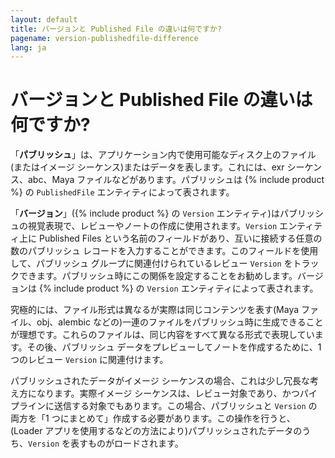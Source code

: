 ```yaml
---
layout: default
title: バージョンと Published File の違いは何ですか?
pagename: version-publishedfile-difference
lang: ja
---
```


# バージョンと Published File の違いは何ですか?

「**パブリッシュ**」は、アプリケーション内で使用可能なディスク上のファイル(またはイメージ シーケンス)またはデータを表します。これには、exr シーケンス、abc、Maya ファイルなどがあります。パブリッシュは {% include product %} の `PublishedFile` エンティティによって表されます。

「**バージョン**」({% include product %} の `Version` エンティティ)はパブリッシュの視覚表現で、レビューやノートの作成に使用されます。`Version` エンティティ上に Published Files という名前のフィールドがあり、互いに接続する任意の数のパブリッシュ レコードを入力することができます。このフィールドを使用して、パブリッシュ グループに関連付けられているレビュー `Version` をトラックできます。パブリッシュ時にこの関係を設定することをお勧めします。バージョンは {% include product %} の `Version` エンティティによって表されます。

究極的には、ファイル形式は異なるが実際は同じコンテンツを表す(Maya ファイル、obj、alembic などの)一連のファイルをパブリッシュ時に生成できることが理想です。これらのファイルは、同じ内容をすべて異なる形式で表現しています。その後、パブリッシュ データをプレビューしてノートを作成するために、1 つのレビュー `Version` に関連付けます。

パブリッシュされたデータがイメージ シーケンスの場合、これは少し冗長な考え方になります。実際イメージ シーケンスは、レビュー対象であり、かつパイプラインに送信する対象でもあります。この場合、パブリッシュと `Version` の両方を「1 つにまとめて」作成する必要があります。この操作を行うと、(Loader アプリを使用するなどの方法により)パブリッシュされたデータのうち、`Version` を表すものがロードされます。

